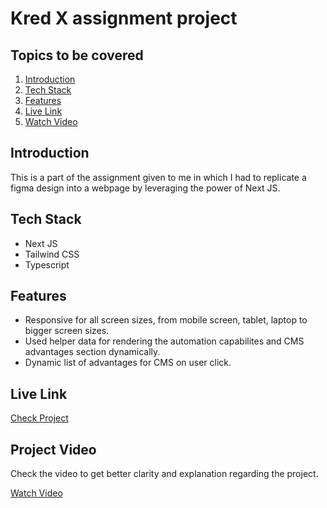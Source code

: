# Kred X assignment project

## Topics to be covered

1. [Introduction](#introduction)
2. [Tech Stack](#tech-stack)
3. [Features](#features)
4. [Live Link](#live-link)
5. [Watch Video](#project-video)

## Introduction

This is a part of the assignment given to me in which I had to replicate a figma design into a webpage by leveraging the power of Next JS.

## Tech Stack

- Next JS
- Tailwind CSS
- Typescript

## Features

- Responsive for all screen sizes, from mobile screen, tablet, laptop to bigger screen sizes.
- Used helper data for rendering the automation capabilites and CMS advantages section dynamically.
- Dynamic list of advantages for CMS on user click.

## Live Link

[Check Project](https://kred-x-assignment.vercel.app/)

## Project Video

Check the video to get better clarity and explanation regarding the project.

[Watch Video](https://drive.google.com/file/d/1c7uWLQwNeWEphlXKi3zyPuzXk9z5SNvn/view?usp=sharing)
